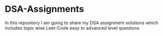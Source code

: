 # DSA-Assignments
In this repository I am going to share my DSA assignment solutions which includes topic wise Leet-Code easy to advanced level questions
